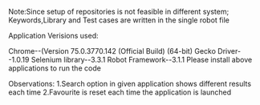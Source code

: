 Note:Since setup of repositories is not feasible in different system; Keywords,Library and Test cases are written in the single robot file


Application Verisions used:

Chrome--(Version 75.0.3770.142 (Official Build) (64-bit)
Gecko Driver--1.0.19
Selenium library--3.3.1
Robot Framework--3.1.1
Please install above applications to run the code

Observations:
1.Search option in given application shows different results each time
2.Favourite is reset each time the application is launched

